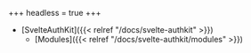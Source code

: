 +++
headless = true
+++

- [SvelteAuthKit]({{< relref "/docs/svelte-authkit" >}})
  - [Modules]({{< relref "/docs/svelte-authkit/modules" >}})